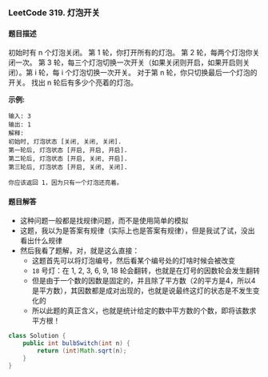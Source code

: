 ### LeetCode 319. 灯泡开关

#### 题目描述

初始时有 n 个灯泡关闭。 第 1 轮，你打开所有的灯泡。 第 2 轮，每两个灯泡你关闭一次。 第 3 轮，每三个灯泡切换一次开关（如果关闭则开启，如果开启则关闭）。第 i 轮，每 i 个灯泡切换一次开关。 对于第 n 轮，你只切换最后一个灯泡的开关。 找出 n 轮后有多少个亮着的灯泡。

**示例:**

```
输入: 3
输出: 1 
解释: 
初始时, 灯泡状态 [关闭, 关闭, 关闭].
第一轮后, 灯泡状态 [开启, 开启, 开启].
第二轮后, 灯泡状态 [开启, 关闭, 开启].
第三轮后, 灯泡状态 [开启, 关闭, 关闭]. 

你应该返回 1，因为只有一个灯泡还亮着。
```

#### 题目解答

- 这种问题一般都是找规律问题，而不是使用简单的模拟
- 这题，我以为是答案有规律（实际上也是答案有规律），但是我试了试，没出看出什么规律
- 然后我看了题解，对，就是这么直接：
  - 这题首先可以将灯泡编号，然后看某个编号处的灯啥时候会被改变
  - `18` 号灯：在 1, 2, 3, 6, 9, 18 轮会翻转，也就是在灯号的因数轮会发生翻转
  - 但是由于一个数的因数是固定的，并且除了平方数（2的平方是4，所以4是平方数），其因数都是成对出现的，也就是说最终这灯的状态是不发生变化的
  - 所以此题的真正含义，也就是统计给定的数中平方数的个数，即将该数求平方根！

```java
class Solution {
    public int bulbSwitch(int n) {
        return (int)Math.sqrt(n);
    }
}
```

